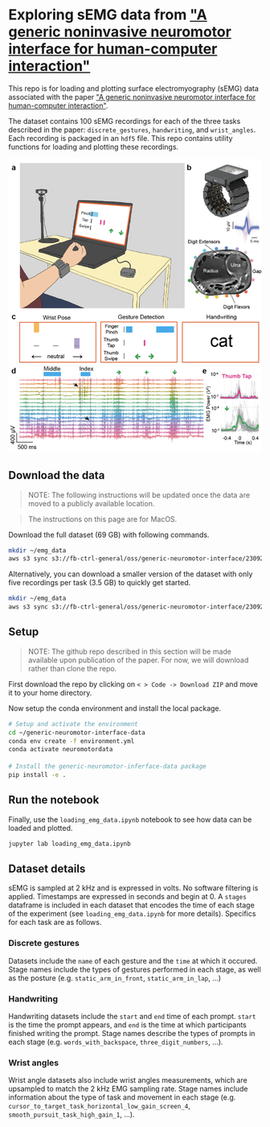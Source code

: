 # Exploring sEMG data from ["A generic noninvasive neuromotor interface for human-computer interaction"](https://www.biorxiv.org/content/10.1101/2024.02.23.581779v1.full.pdf)

This repo is for loading and plotting surface electromyography (sEMG) data associated with the paper ["A generic noninvasive neuromotor interface for human-computer interaction"](https://www.biorxiv.org/content/10.1101/2024.02.23.581779v1.full.pdf).

The dataset contains 100 sEMG recordings for each of the three tasks described in the paper: `discrete_gestures`, `handwriting`, and `wrist_angles`. Each recording is packaged in an `hdf5` file. This repo contains utility functions for loading and plotting these recordings.

![Figure 1 from the paper](images/figure_1.png)

## Download the data

> NOTE: The following instructions will be updated once the data are moved to a publicly available location.

> The instructions on this page are for MacOS.

Download the full dataset (69 GB) with following commands.

```bash
mkdir ~/emg_data
aws s3 sync s3://fb-ctrl-general/oss/generic-neuromotor-interface/230924-0/ ~/emg_data
```

Alternatively, you can download a smaller version of the dataset with only five recordings per task (3.5 GB) to quickly get started.

```bash
mkdir ~/emg_data
aws s3 sync s3://fb-ctrl-general/oss/generic-neuromotor-interface/230924-0-small/ ~/emg_data
```

## Setup

> NOTE: The github repo described in this section will be made available upon publication of the paper. For now, we will download rather than clone the repo.

First download the repo by clicking on `< > Code -> Download ZIP` and move it to your home directory.

Now setup the conda environment and install the local package.

```bash
# Setup and activate the environment
cd ~/generic-neuromotor-interface-data
conda env create -f environment.yml
conda activate neuromotordata

# Install the generic-neuromotor-inferface-data package
pip install -e .
```

## Run the notebook

Finally, use the `loading_emg_data.ipynb` notebook to see how data can be loaded and plotted.

```bash
jupyter lab loading_emg_data.ipynb
```

## Dataset details

sEMG is sampled at 2 kHz and is expressed in volts. No software filtering is applied. Timestamps are expressed in seconds and begin at $0$. A `stages` dataframe is included in each dataset that encodes the time of each stage of the experiment (see `loading_emg_data.ipynb` for more details). Specifics for each task are as follows.

### Discrete gestures

Datasets include the `name` of each gesture and the `time` at which it occured. Stage names include the types of gestures performed in each stage, as well as the posture (e.g. `static_arm_in_front`, `static_arm_in_lap`, ...)

### Handwriting

Handwriting datasets include the `start` and `end` time of each prompt. `start` is the time the prompt appears, and `end` is the time at which participants finished writing the prompt. Stage names describe the types of prompts in each stage (e.g. `words_with_backspace`, `three_digit_numbers`, ...).

### Wrist angles

Wrist angle datasets also include wrist angles measurements, which are upsampled to match the 2 kHz EMG sampling rate. Stage names include information about the type of task and movement in each stage (e.g. `cursor_to_target_task_horizontal_low_gain_screen_4`, `smooth_pursuit_task_high_gain_1`, ...).
